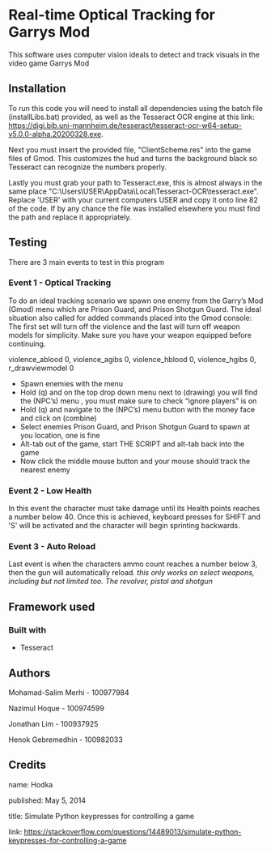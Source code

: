 # Real-time Optical Tracking for Garrys Mod

This software uses computer vision ideals to detect and track visuals in the video game Garrys Mod

## Installation

To run this code you will need to install all dependencies using the batch file (installLibs.bat) provided, as well as the Tesseract
OCR engine at this link: https://digi.bib.uni-mannheim.de/tesseract/tesseract-ocr-w64-setup-v5.0.0-alpha.20200328.exe.

Next you must insert the provided file, "ClientScheme.res" into the game files of Gmod. This customizes the hud and turns the background black so Tesseract
can recognize the numbers properly.

Lastly you must grab your path to Tesseract.exe, this is almost always in the same place "C:\Users\USER\AppData\Local\Tesseract-OCR\tesseract.exe".
Replace 'USER' with your current computers USER and copy it onto line 82 of the code. If by any chance the file was installed elsewhere you must find the path and replace
it appropriately.


## Testing

There are 3 main events to test in this program

### Event 1 - Optical Tracking

To do an ideal tracking scenario we spawn one enemy from the Garry’s Mod (Gmod) menu which are Prison Guard, and Prison Shotgun Guard. The ideal situation also called for added commands placed into the Gmod console:
The first set will turn off the violence and the last will turn off weapon models for simplicity. Make sure you have your weapon equipped before continuing.

violence_ablood 0, violence_agibs 0, violence_hblood 0, violence_hgibs 0, r_drawviewmodel 0

- Spawn enemies with the menu
- Hold (q) and on the top drop down menu next to (drawing) you will find the (NPC’s) menu , you must make sure to check “ignore players” is on
- Hold (q) and navigate to the (NPC’s) menu button with the money face and click on (combine)
- Select enemies Prison Guard, and Prison Shotgun Guard to spawn at you location, one is fine
- Alt-tab out of the game, start THE SCRIPT and alt-tab back into the game
- Now click the middle mouse button and your mouse should track the nearest enemy

### Event 2 - Low Health

In this event the character must take damage until its Health points reaches a number below 40. Once this is achieved, keyboard presses for SHIFT and 'S' will be
activated and the character will begin sprinting backwards.

### Event 3 - Auto Reload

Last event is when the characters ammo count reaches a number below 3, then the gun will automatically reload.
*this only works on select weapons, including but not limited too. The revolver, pistol and shotgun*

## Framework used

### Built with
- Tesseract

## Authors

Mohamad-Salim Merhi - 100977984

Nazimul Hoque - 100974599

Jonathan Lim - 100937925

Henok Gebremedhin - 100982033

## Credits

name: Hodka

published: May 5, 2014

title: Simulate Python keypresses for controlling a game

link: https://stackoverflow.com/questions/14489013/simulate-python-keypresses-for-controlling-a-game

